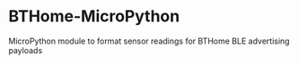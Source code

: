 # BTHome-MicroPython
MicroPython module to format sensor readings for BTHome BLE advertising payloads
